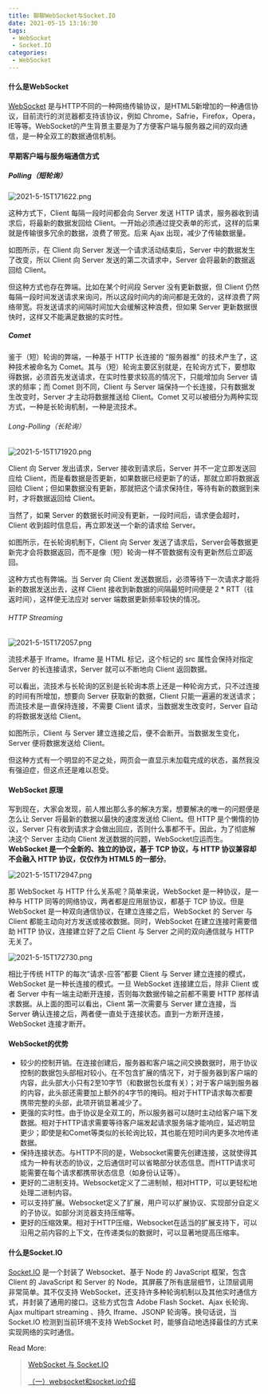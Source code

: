 ```yaml
---
title: 聊聊WebSocket与Socket.IO
date: 2021-05-15 13:16:30
tags:
 - WebSocket
 - Socket.IO
categories:
 - WebSocket
---
```


#### 什么是WebSocket

[WebSocket](https://zh.wikipedia.org/wiki/WebSocket) 是与HTTP不同的一种网络传输协议，是HTML5新增加的一种通信协议，目前流行的浏览器都支持该协议，例如 Chrome，Safrie，Firefox，Opera，IE等等。WebSocket的产生背景主要是为了方便客户端与服务器之间的双向通信，是一种全双工的数据通信机制。

#### 早期客户端与服务端通信方式

##### Polling（短轮询）

![2021-5-15T171622.png](/images/2021-5-15T171622.png)

这种方式下，Client 每隔一段时间都会向 Server 发送 HTTP 请求，服务器收到请求后，将最新的数据发回给 Client。一开始必须通过提交表单的形式，这样的后果就是传输很多冗余的数据，浪费了带宽。后来 Ajax 出现，减少了传输数据量。

如图所示，在 Client 向 Server 发送一个请求活动结束后，Server 中的数据发生了改变，所以 Client 向 Server 发送的第二次请求中，Server 会将最新的数据返回给 Client。

但这种方式也存在弊端。比如在某个时间段 Server 没有更新数据，但 Client 仍然每隔一段时间发送请求来询问，所以这段时间内的询问都是无效的，这样浪费了网络带宽。将发送请求的间隔时间加大会缓解这种浪费，但如果 Server 更新数据很快时，这样又不能满足数据的实时性。

##### Comet

鉴于（短）轮询的弊端，一种基于 HTTP 长连接的 “服务器推” 的技术产生了，这种技术被命名为 Comet。其与（短）轮询主要区别就是，在轮询方式下，要想取得数据，必须首先发送请求，在实时性要求较高的情况下，只能增加向 Server 请求的频率；而 Comet 则不同，Client 与 Server 端保持一个长连接，只有数据发生改变时，Server 才主动将数据推送给 Client。Comet 又可以被细分为两种实现方式，一种是长轮询机制，一种是流技术。

###### Long-Polling（长轮询）

![2021-5-15T171920.png](/images/2021-5-15T171920.png)

Client 向 Server 发出请求，Server 接收到请求后，Server 并不一定立即发送回应给 Client，而是看数据是否更新，如果数据已经更新了的话，那就立即将数据返回给 Client；但如果数据没有更新，那就把这个请求保持住，等待有新的数据到来时，才将数据返回给 Client。

当然了，如果 Server 的数据长时间没有更新，一段时间后，请求便会超时，Client 收到超时信息后，再立即发送一个新的请求给 Server。

如图所示，在长轮询机制下，Client 向 Server 发送了请求后，Server会等数据更新完才会将数据返回，而不是像（短）轮询一样不管数据有没有更新然后立即返回。

这种方式也有弊端。当 Server 向 Client 发送数据后，必须等待下一次请求才能将新的数据发送出去，这样 Client 接收到新数据的间隔最短时间便是 2 * RTT（往返时间），这样便无法应对 server 端数据更新频率较快的情况。

###### HTTP Streaming

![2021-5-15T172057.png](/images/2021-5-15T172057.png)

流技术基于 Iframe。Iframe 是 HTML 标记，这个标记的 src 属性会保持对指定 Server 的长连接请求，Server 就可以不断地向 Client 返回数据。

可以看出，流技术与长轮询的区别是长轮询本质上还是一种轮询方式，只不过连接的时间有所增加，想要向 Server 获取新的数据，Client 只能一遍遍的发送请求；而流技术是一直保持连接，不需要 Client 请求，当数据发生改变时，Server 自动的将数据发送给 Client。

如图所示，Client 与 Server 建立连接之后，便不会断开。当数据发生变化，Server 便将数据发送给 Client。

但这种方式有一个明显的不足之处，网页会一直显示未加载完成的状态，虽然我没有强迫症，但这点还是难以忍受。

#### WebSocket 原理

写到现在，大家会发现，前人推出那么多的解决方案，想要解决的唯一的问题便是怎么让 Server 将最新的数据以最快的速度发送给 Client。但 HTTP 是个懒惰的协议，Server 只有收到请求才会做出回应，否则什么事都不干。因此，为了彻底解决这个 Server 主动向 Client 发送数据的问题，WebSocket应运而生。**WebSocket 是一个全新的、独立的协议，基于 TCP 协议，与 HTTP 协议兼容却不会融入 HTTP 协议，仅仅作为 HTML5 的一部分**。

![2021-5-15T172947.png](/images/2021-5-15T172947.png)

那 WebSocket 与 HTTP 什么关系呢？简单来说，WebSocket 是一种协议，是一种与 HTTP 同等的网络协议，两者都是应用层协议，都基于 TCP 协议。但是 WebSocket 是一种双向通信协议，在建立连接之后，WebSocket 的 Server 与 Client 都能主动向对方发送或接收数据。同时，WebSocket 在建立连接时需要借助 HTTP 协议，连接建立好了之后 Client 与 Server 之间的双向通信就与 HTTP 无关了。

![2021-5-15T172730.png](/images/2021-5-15T172730.png)

相比于传统 HTTP 的每次“请求-应答”都要 Client 与 Server 建立连接的模式，WebSocket 是一种长连接的模式。一旦 WebSocket 连接建立后，除非 Client 或者 Server 中有一端主动断开连接，否则每次数据传输之前都不需要 HTTP 那样请求数据。从上面的图可以看出，Client 第一次需要与 Server 建立连接，当 Server 确认连接之后，两者便一直处于连接状态。直到一方断开连接，WebSocket 连接才断开。

#### WebSocket的优势

- 较少的控制开销。在连接创建后，服务器和客户端之间交换数据时，用于协议控制的数据包头部相对较小。在不包含扩展的情况下，对于服务器到客户端的内容，此头部大小只有2至10字节（和数据包长度有关）；对于客户端到服务器的内容，此头部还需要加上额外的4字节的掩码。相对于HTTP请求每次都要携带完整的头部，此项开销显著减少了。
- 更强的实时性。由于协议是全双工的，所以服务器可以随时主动给客户端下发数据。相对于HTTP请求需要等待客户端发起请求服务端才能响应，延迟明显更少；即使是和Comet等类似的长轮询比较，其也能在短时间内更多次地传递数据。
- 保持连接状态。与HTTP不同的是，Websocket需要先创建连接，这就使得其成为一种有状态的协议，之后通信时可以省略部分状态信息。而HTTP请求可能需要在每个请求都携带状态信息（如身份认证等）。
- 更好的二进制支持。Websocket定义了二进制帧，相对HTTP，可以更轻松地处理二进制内容。
- 可以支持扩展。Websocket定义了扩展，用户可以扩展协议、实现部分自定义的子协议。如部分浏览器支持压缩等。
- 更好的压缩效果。相对于HTTP压缩，Websocket在适当的扩展支持下，可以沿用之前内容的上下文，在传递类似的数据时，可以显著地提高压缩率。

#### 什么是Socket.IO

[Socket.IO](https://zh.wikipedia.org/wiki/Socket.IO) 是一个封装了 Websocket、基于 Node 的 JavaScript 框架，包含 Client 的 JavaScript 和 Server 的 Node。其屏蔽了所有底层细节，让顶层调用非常简单。其不仅支持 WebSocket，还支持许多种轮询机制以及其他实时通信方式，并封装了通用的接口。这些方式包含 Adobe Flash Socket、Ajax 长轮询、Ajax multipart streaming 、持久 Iframe、JSONP 轮询等。换句话说，当 Socket.IO 检测到当前环境不支持 WebSocket 时，能够自动地选择最佳的方式来实现网络的实时通信。



Read More:

> [WebSocket 与 Socket.IO](https://zhuanlan.zhihu.com/p/23467317)
>
> [（一）websocket和socket.io介绍](https://www.jianshu.com/p/144b997e57b4)

